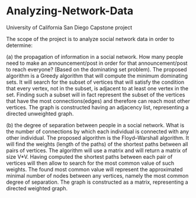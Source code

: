 # Analyzing-Network-Data
University of California San Diego Capstone project

The scope of the project is to analyze social network data in order to determine:

(a) the propagation of information in a social network. How many people need to make an announcement/post 
in order for that announcement/post to reach everyone? (Based on the dominating set problem).
The proposed algorithm is a Greedy algorithm that will compute the minimum dominating sets. It will search
for the subset of vertices that will satisfy the condition that every vertex, not in the subset, is adjacent
to at least one vertex in the set. Finding such a subset will in fact represent the subset of the vertices
that have the most connections(edges) and therefore can reach most other vertices. The graph is constructed
having an adjacency list, representing a directed unweighted graph.

(b) the degree of separation between people in a social network.  What is the number of connections by which
each individual is connected with any other individual.
The proposed algorithm is the Floyd–Warshall algorithm. It will find the weights (length of the paths) of the
shortest paths between all pairs of vertices. The algorithm will use a matrix and will return a matrix of size
V*V. Having computed the shortest paths between each pair of vertices will then allow to search for the most
common value of such weights. The found most common value will represent the approximated minimal number of nodes
between any vertices, namely the most common degree of separation. The graph is constructed as a matrix, 
representing a directed weighted graph.

